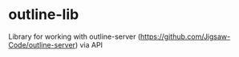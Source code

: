 # outline-lib
Library for working with outline-server (https://github.com/Jigsaw-Code/outline-server) via API
